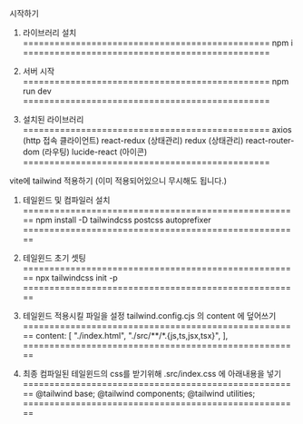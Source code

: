시작하기

1.  라이브러리 설치
===============================================
    npm i 
===============================================

2.  서버 시작
===============================================
    npm run dev
===============================================

3. 설치된 라이브러리
===============================================
    axios               (http 접속 클라이언트)
    react-redux         (상태관리)
    redux               (상태관리)
    react-router-dom    (라우팅)
    lucide-react        (아이콘)
===============================================

















vite에 tailwind 적용하기 (이미 적용되어있으니 무시해도 됩니다.)

1.  테일윈드 및 컴파일러 설치
=====================================================
    npm install -D tailwindcss postcss autoprefixer
=====================================================

2.  테일윈드 초기 셋팅
=====================================================
    npx tailwindcss init -p
=====================================================

3.  테일윈드 적용시킬 파일을 설정
    tailwind.config.cjs 의 content 에 덮어쓰기
=====================================================
    content: [
                "./index.html",
                "./src/**/*.{js,ts,jsx,tsx}",
              ],
=====================================================

4.  최종 컴파일된 테일윈드의 css를 받기위해 
    .src/index.css 에 아래내용을 넣기 
=====================================================
    @tailwind base;
    @tailwind components;
    @tailwind utilities;
=====================================================
